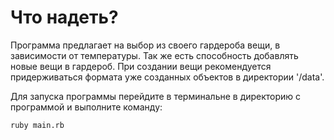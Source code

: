Что надеть?
===
Программа предлагает на выбор из своего гардероба вещи, в зависимости от температуры.
Так же есть способность добавлять новые вещи в гардероб. При создании вещи рекомендуется придерживаться формата уже созданных объектов в директории '/data'.

Для запуска программы перейдите в терминальне в директорию с программой и выполните команду:

	ruby main.rb
